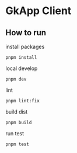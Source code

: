 # GkApp Client

## How to run
install packages

```shell
pnpm install
```

local develop

```shell
pnpm dev
```

lint

```shell
pnpm lint:fix
```

build dist

```shell
pnpm build
```

run test

```shell
pnpm test
```